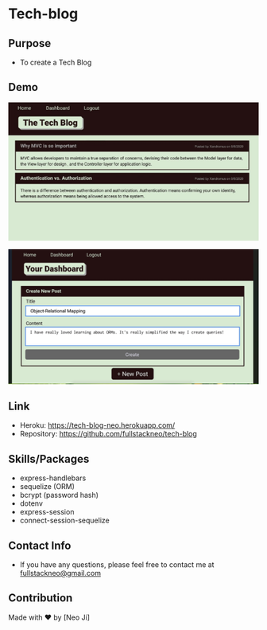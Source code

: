 # Tech-blog

## Purpose

- To create a Tech Blog

## Demo
![image](https://github.com/fullstackneo/tech-blog/blob/main/assets/screenshots/screenshot1.jpg)

![image](https://github.com/fullstackneo/tech-blog/blob/main/assets/screenshots/screenshot2.jpg)

## Link

- Heroku: https://tech-blog-neo.herokuapp.com/
- Repository: https://github.com/fullstackneo/tech-blog

## Skills/Packages

- express-handlebars
- sequelize (ORM)
- bcrypt (password hash)
- dotenv
- express-session
- connect-session-sequelize

## Contact Info

- If you have any questions, please feel free to contact me at fullstackneo@gmail.com

## Contribution

Made with ❤️ by [Neo Ji]
